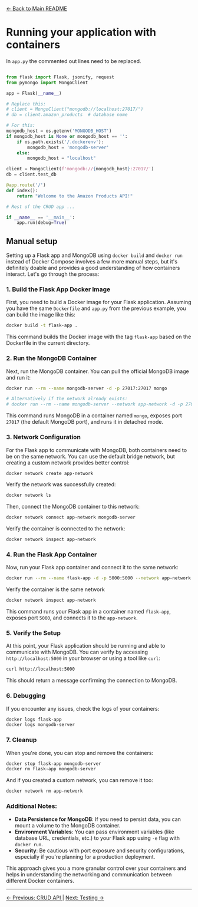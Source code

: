 [← Back to Main README](../README.md)

# Running your application with containers

In `app.py` the commented out lines need to be replaced. 

```python

from flask import Flask, jsonify, request
from pymongo import MongoClient

app = Flask(__name__)

# Replace this:
# client = MongoClient("mongodb://localhost:27017/")
# db = client.amazon_products  # database name

# For this: 
mongodb_host = os.getenv('MONGODB_HOST')
if mongodb_host is None or mongodb_host == '':
    if os.path.exists('/.dockerenv'):
        mongodb_host = 'mongodb-server'
    else:
        mongodb_host = "localhost"

client = MongoClient(f'mongodb://{mongodb_host}:27017/')
db = client.test_db

@app.route('/')
def index():
    return "Welcome to the Amazon Products API!"

# Rest of the CRUD app ...

if __name__ == '__main__':
    app.run(debug=True)

```


## Manual setup

Setting up a Flask app and MongoDB using `docker build` and `docker run` instead of Docker Compose involves a few more manual steps, but it's definitely doable and provides a good understanding of how containers interact. Let's go through the process:

### 1. **Build the Flask App Docker Image**

First, you need to build a Docker image for your Flask application. Assuming you have the same `Dockerfile` and `app.py` from the previous example, you can build the image like this:

```bash
docker build -t flask-app .
```

This command builds the Docker image with the tag `flask-app` based on the Dockerfile in the current directory.

### 2. **Run the MongoDB Container**

Next, run the MongoDB container. You can pull the official MongoDB image and run it:

```bash
docker run --rm --name mongodb-server -d -p 27017:27017 mongo

# Alternatively if the network already exists:
# docker run --rm --name mongodb-server --network app-network -d -p 27017:27017 mongo
```

This command runs MongoDB in a container named `mongo`, exposes port `27017` (the default MongoDB port), and runs it in detached mode.

### 3. **Network Configuration**

For the Flask app to communicate with MongoDB, both containers need to be on the same network. You can use the default bridge network, but creating a custom network provides better control:

```bash
docker network create app-network
```

Verify the network was successfully created:

```bash
docker network ls
```

Then, connect the MongoDB container to this network:

```bash
docker network connect app-network mongodb-server
```

Verify the container is connected to the network:

```bash
docker network inspect app-network
```

### 4. **Run the Flask App Container**

Now, run your Flask app container and connect it to the same network:

```bash
docker run --rm --name flask-app -d -p 5000:5000 --network app-network flask-app
```

Verify the container is the same network

```bash
docker network inspect app-network
```

This command runs your Flask app in a container named `flask-app`, exposes port `5000`, and connects it to the `app-network`.

### 5. **Verify the Setup**

At this point, your Flask application should be running and able to communicate with MongoDB. You can verify by accessing `http://localhost:5000` in your browser or using a tool like `curl`:

```bash
curl http://localhost:5000
```

This should return a message confirming the connection to MongoDB.

### 6. **Debugging**

If you encounter any issues, check the logs of your containers:

```bash
docker logs flask-app
docker logs mongodb-server
```

### 7. **Cleanup**

When you're done, you can stop and remove the containers:

```bash
docker stop flask-app mongodb-server
docker rm flask-app mongodb-server
```

And if you created a custom network, you can remove it too:

```bash
docker network rm app-network
```

### Additional Notes:

- **Data Persistence for MongoDB**: If you need to persist data, you can mount a volume to the MongoDB container.
- **Environment Variables**: You can pass environment variables (like database URL, credentials, etc.) to your Flask app using `-e` flag with `docker run`.
- **Security**: Be cautious with port exposure and security configurations, especially if you're planning for a production deployment.

This approach gives you a more granular control over your containers and helps in understanding the networking and communication between different Docker containers.

---

[← Previous: CRUD API ](./API.md) | [Next: Testing →](./TESTING.md)